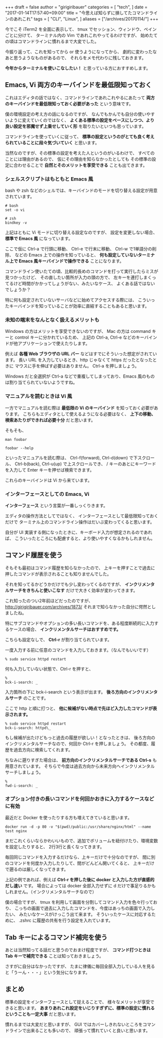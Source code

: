 +++
draft = false
author = "girigiribauer"
categories = [
  "tech",
]
date = "2017-01-14T17:57:40+09:00"
title = "今思えば知らずに損してたコマンドラインのあれこれ"
tags = [
  "CLI",
  "Linux",
]
aliases = ["/archives/20170114/"]
+++

今でこそ iTerm2 を全面に表示して、
tmux でセッション、ウィンドウ、ペインごとに分けて、
ターミナル内の Vim であれこれやってるわけですが、
始めたての頃はコマンドラインに慣れるまで大変でした。

今振り返って、これを知ってから or 使うようになってから、
劇的に変わったなあと思うようなものがあるので、
それらをメモ代わりに残しておきます。

**今年からターミナルを使いこなしたい！** と思っている方におすすめします。



## Emacs, Vi 両方のキーバインドを最低限知っておく

これはエディタの話ではなく、コマンドラインであれこれやるにあたって
**両方のキーバインドを最低限知っておく必要があった** という意味です。

僕の環境設定の考え方の話になるのですが、
なんでもかんでも自分の使いやすいように変えていくのではなく、
**よくある標準の設定をベースにしつつ、より良い設定を邪魔せず上乗せしていく形**
を取りたいといつも思っています。

コマンドラインを使っていくに従って、
**標準の設定というのがとても良く考えられていることに段々気づいていく** と思います。

当然なのですが、その標準の設定を考えた人というのがいるわけで、
すべてのことには理由があるので、
仮にその理由を知らなかったとしても
その標準の設定に合わせることで
**自然とそのメリットを享受できる** ことも出てきます。

### シェルスクリプトはもともと Emacs 風

bash や zsh などのシェルでは、キーバインドのモードを切り替える設定が用意されています。

    # bash
    set -o vi

    # zsh
    bindkey -v

上記はともに Vi モードに切り替える設定なのですが、
設定を変更しない場合、 **標準で Emacs 風** になっています。

ここで仮に Ctrl-a で行頭に移動、 Ctrl-e で行末に移動、 Ctrl-w で1単語分の削除、
などの Emacs 上での操作を知っていると、
**何も設定していないターミナル上で Emacs 風キーバインドで操作できる** ことになります。

コマンドライン使いたての頃、比較的長めのコマンドを打って実行したらミスが見つかったけど、
その直したい箇所が入力の頭の方で、
左キーを連打しまくってるけど時間がかかってしょうがない、みたいなケース、
よくある話ではないでしょうか？

特に何も設定されていないサーバなどに始めてアクセスする際には、
こういったキーバインドを知っていることが効率に直結することもあると思います。

### 未知の端末をなんとなく扱えるメリットも

Windows の方はメリットを享受できないのですが、
Mac の方は command キーと control キーに分かれているため、
上記の Ctrl-a, Ctrl-e などのキーバインドが他アプリケーションで使えたりします。

例えば **各種 Web ブラウザの URL バー** などはすでにそういった想定がされています。
長い URL を入力しているとき、http じゃなくて https だったとなったときに
マウスに手を伸ばす必要はありません。 Ctrl-a を押しましょう。

Windows だと全選択が Ctrl-a などで重複してしまっており、Emacs 風のものは割り当てられていないようですね。

### マニュアルを読むときは Vi 風

一方でマニュアルを読む際は **最低限の Vi のキーバインド** を知っておく必要があります。
こちらもエディタとして使えるようになる必要はなく、
**上下の移動、検索あたりができれば必要十分** だと思います。

そもそも、

    man foobar

    foobar --help

といったマニュアルを読む際は、
Ctrl-f(forward), Ctrl-d(down) で下スクロール、
Ctrl-b(back), Ctrl-u(up) で上スクロールでき、
/ キーのあとにキーワードを入力して Enter キーを押せば検索できます。

これらのキーバインドは Vi から来ています。

### インターフェースとしての Emacs, Vi

**インターフェース** という言葉が一番しっくりきます。

エディタの操作方法としてではなく、
インターフェースとして最低限知っておくだけで
ターミナル上のコマンドライン操作はだいぶ変わってくると思います。

自分が UI 実装する側になったときに、キーボード入力が想定されるのであれば、
こういったところにも配慮すると、より使いやすくなるかもしれません。



## コマンド履歴を使う

そもそも最初はコマンド履歴を知らなかったので、
上キーを押すことで過去に押したコマンドが表示されることも知りませんでした。

それを知ってるかどうかだけでも少し変わってくるのですが、
**インクリメンタルサーチをきちんと使いこなす** だけで大きく効率が変わってきます。

これ知ったのつい2年前ほどだったのですが、 <http://girigiribauer.com/archives/1873/>
それまで知らなかった自分に愕然としましたね。

特にサブコマンドやオプションの多い長いコマンドを、ある程度断続的に入力するケースの場合、
**インクリメンタルサーチはおすすめです。**

こちらも設定なしで、 **Ctrl-r** が割り当てられています。

一度入力する前に任意のコマンドを入力しておきます。（なんでもいいです）

    % sudo service httpd restart

何も入力していない状態で、Ctrl-r を押すと、

    %
    bck-i-search: _

入力箇所の下に bck-i-search という表示が出ます。
**後ろ方向のインクリメンタルサーチ** のことです。

ここで http と順に打つと、 **他に候補がない時点で先ほど入力したコマンドが表示されます。**

    % sudo service httpd restart
    bck-i-search: httpd\_

もし候補が出たけどもっと過去の履歴が欲しい！となったときは、
後ろ方向のインクリメンタルサーチなので、何回か Ctrl-r を押しましょう。
その都度、履歴を過去方向に検索してくれます。

ちなみに遡りすぎた場合は、 **前方向のインクリメンタルサーチである Ctrl-s** も用意されています。
そちらで今度は過去方向から未来方向へインクリメンタルサーチしましょう。

    %
    fwd-i-search: _

### オプション付きの長いコマンドを何回かおきに入力するケースなどに有効

最近だと Docker を使ったりする方も増えてきていると思います。

    docker run -d -p 80 -v "$(pwd)/public:/usr/share/nginx/html" --name test nginx

まだこれくらいならかわいいもので、追加でボリュームを紐付けたり、環境変数を設定したりすると、
2行3行と長くなってきます。

毎回同じコマンドを入力するだけなら、上キーだけで十分なのですが、
間に別のコマンドを何度か入力したりして、間がどんどん開いてくると、
上キーだけで遡るのは厳しくなってきます。

上記の例であれば、例えば **Ctrl-r を押した後に docker と入力した方が直感的だし速い** です。
場合によっては docker 全部入力せずに d だけで事足りるかもしれません。（インクリメンタルサーチなので）

僕の場合ですが、 tmux を利用して画面を分割してコマンド入力を色々行っており、
こっちの画面で過去に入力したコマンドを、今度はあっちの画面で入力したい、
みたいなケースがけっこう出て来ます。
そういったケースに対応するために、 .zshrc に履歴の共有を行う設定を入れています。



## Tab キーによるコマンド補完を使う

あとは当然知ってる話だと思うのでおまけ程度ですが、
**コマンド打つときは Tab キーで補完できる** ことは知っておきましょう。

さすがに自分はなかったですが、
たまに律儀に毎回全部入力している人を見ると「うーん・・・」という気分になります。



## まとめ

標準の設定をインターフェースとして捉えることで、
様々なメリットが享受できると思います。
**あまりあれこれ設定をいじりすぎずに、標準の設定に慣れるということも一定大事** だと思います。

慣れるまでは大変だと思いますが、
GUI ではカバーしきれないところをコマンドラインで出来ることも多いので、
頑張って慣れていくと良いと思います。
